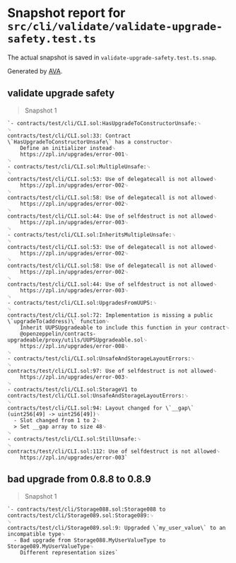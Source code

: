 # Snapshot report for `src/cli/validate/validate-upgrade-safety.test.ts`

The actual snapshot is saved in `validate-upgrade-safety.test.ts.snap`.

Generated by [AVA](https://avajs.dev).

## validate upgrade safety

> Snapshot 1

    `- contracts/test/cli/CLI.sol:HasUpgradeToConstructorUnsafe:␊
    ␊
    contracts/test/cli/CLI.sol:33: Contract \`HasUpgradeToConstructorUnsafe\` has a constructor␊
        Define an initializer instead␊
        https://zpl.in/upgrades/error-001␊
    ␊
    - contracts/test/cli/CLI.sol:MultipleUnsafe:␊
    ␊
    contracts/test/cli/CLI.sol:53: Use of delegatecall is not allowed␊
        https://zpl.in/upgrades/error-002␊
    ␊
    contracts/test/cli/CLI.sol:58: Use of delegatecall is not allowed␊
        https://zpl.in/upgrades/error-002␊
    ␊
    contracts/test/cli/CLI.sol:44: Use of selfdestruct is not allowed␊
        https://zpl.in/upgrades/error-003␊
    ␊
    - contracts/test/cli/CLI.sol:InheritsMultipleUnsafe:␊
    ␊
    contracts/test/cli/CLI.sol:53: Use of delegatecall is not allowed␊
        https://zpl.in/upgrades/error-002␊
    ␊
    contracts/test/cli/CLI.sol:58: Use of delegatecall is not allowed␊
        https://zpl.in/upgrades/error-002␊
    ␊
    contracts/test/cli/CLI.sol:44: Use of selfdestruct is not allowed␊
        https://zpl.in/upgrades/error-003␊
    ␊
    - contracts/test/cli/CLI.sol:UpgradesFromUUPS:␊
    ␊
    contracts/test/cli/CLI.sol:72: Implementation is missing a public \`upgradeTo(address)\` function␊
        Inherit UUPSUpgradeable to include this function in your contract␊
        @openzeppelin/contracts-upgradeable/proxy/utils/UUPSUpgradeable.sol␊
        https://zpl.in/upgrades/error-008␊
    ␊
    - contracts/test/cli/CLI.sol:UnsafeAndStorageLayoutErrors:␊
    ␊
    contracts/test/cli/CLI.sol:97: Use of selfdestruct is not allowed␊
        https://zpl.in/upgrades/error-003␊
    ␊
    - contracts/test/cli/CLI.sol:StorageV1 to contracts/test/cli/CLI.sol:UnsafeAndStorageLayoutErrors:␊
    ␊
    contracts/test/cli/CLI.sol:94: Layout changed for \`__gap\` (uint256[49] -> uint256[49])␊
      - Slot changed from 1 to 2␊
      > Set __gap array to size 48␊
    ␊
    - contracts/test/cli/CLI.sol:StillUnsafe:␊
    ␊
    contracts/test/cli/CLI.sol:112: Use of selfdestruct is not allowed␊
        https://zpl.in/upgrades/error-003`

## bad upgrade from 0.8.8 to 0.8.9

> Snapshot 1

    `- contracts/test/cli/Storage088.sol:Storage088 to contracts/test/cli/Storage089.sol:Storage089:␊
    ␊
    contracts/test/cli/Storage089.sol:9: Upgraded \`my_user_value\` to an incompatible type␊
      - Bad upgrade from Storage088.MyUserValueType to Storage089.MyUserValueType␊
        Different representation sizes`
